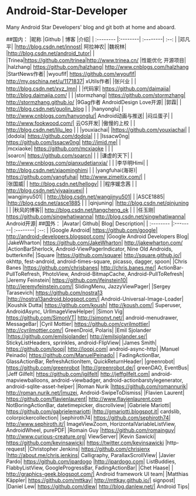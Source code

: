 # Android-Star-Developer
Many Android Star Developers' blog and git both at home and aboard.

##国内：
|昵称	|Github |	博客	|介绍|
| :-------- |:--------| :--------| :--: |
|邓凡平| |http://blog.csdn.net/innost|	阿拉神农|
|魏祝林|	|http://blog.csdn.net/android_tutor| | 
|Trinea|https://github.com/trinea|http://www.trinea.cn/	|性能优化 开源项目|
|halzhang|	https://github.com/halzhang|	http://www.cnblogs.com/halzhang	|StartNews作者|
|wyouflf|	https://github.com/wyouflf|	http://my.oschina.net/u/1171837|	xUtils作者|
|张兴业	| |	http://blog.csdn.net/xyz_lmn|	 |
|代码家|	https://github.com/daimajia|	http://blog.daimajia.com/	 | |
|stormzhang|	https://github.com/stormzhang|	http://stormzhang.github.io/	|9Gag作者 AndroidDesign Love开源|
|郭霖|	 |	http://blog.csdn.net/guolin_blog	| |
|hanyonglu|	 |	http://www.cnblogs.com/hanyonglu/|	Android动画与推送|
|闷瓜蛋子|	 |	http://www.fookwood.com/|	云OS开发|
|傲慢的上校	| |	http://blog.csdn.net/lilu_leo	| |
|youxiachai|	|https://github.com/youxiachai|	| 	 
|dodola|	https://github.com/dodola|	| 	| 
|Issacw0ng|	https://github.com/Issacw0ng|	http://imid.me| |	 
|mcxiaoke|	https://github.com/mcxiaoke	| | | 	 
|soarcn|	https://github.com/soarcn| |	 	 |
|谦虚的天下|	 |	http://www.cnblogs.com/qianxudetianxia/	 | |
|李华明Himi|	| 	http://blog.csdn.net/xiaominghimi	 | |
|yangfuhai(海哥)|	https://github.com/yangfuhai|	http://www.zimeitix.com/| |	 
|张国威|	| 	http://blog.csdn.net/hellogv|	 |
|程序媛念茜	 | |	http://blog.csdn.net/yiyaaixuexi| |	 
|wangjinyu501|	| 	http://blog.csdn.net/wangjinyu501|	 |
|ASCE1885|	 	|http://blog.csdn.net/asce1885	| |
|qinjuning|	 	|http://blog.csdn.net/qinjuning	| |
|秋风的博客||	 	http://blog.csdn.net/tangcheng_ok	| | 
|任玉刚|	https://github.com/singwhatiwanna|	http://blog.csdn.net/singwhatiwanna|	Android开源|
##国外：
|Avatar|	Github|	Blog|	Description|
| :-------- |:--------| :--------| :--: |
|Google Android|	https://github.com/google|	http://android-developers.blogspot.com/	|Google Android Developers Blog|
|JakeWharton|	https://github.com/JakeWharton|	http://jakewharton.com/	|ActionBarSherlock, Android-ViewPagerIndicator, Nine Old Androids, butterknife|
|Square	|https://github.com/square|	http://square.github.io/|	okhttp, fest-android, android-times-square, picasso, dagger, spoon|
|Chris Banes	|https://github.com/chrisbanes|	http://chris.banes.me/|	ActionBar-PullToRefresh, PhotoView, Android-BitmapCache, Android-PullToRefresh|
|Jeremy Feinstein|	https://github.com/jfeinstein10|	http://jeremyfeinstein.com/|	SlidingMenu, JazzyViewPager|
|Sergey Tarasevich|	https://github.com/nostra13	|http://nostra13android.blogspot.com/|	Android-Universal-Image-Loader|
|Koushik Dutta|	https://github.com/koush|	http://koush.com/|	Superuser, AndroidAsync, UrlImageViewHelper|
|Simon Vig|	https://github.com/SimonVT|	http://simonvt.net/|	android-menudrawer, MessageBar|
|Cyril Mottier|	https://github.com/cyrilmottier|	http://cyrilmottier.com/|	GreenDroid, Polaris|
|Emil Sjolander	|https://github.com/emilsjolander|	http://emilsjolander.se/|	StickyListHeaders, sprinkles, android-FlipView|
|James Smith|	https://github.com/loopj|	http://loopj.com|	android-async-http|
|Manuel Peinado|	https://github.com/ManuelPeinado|	 |	FadingActionBar, GlassActionBar, RefreshActionItem, QuickReturnHeader|
|greenrobot|	https://github.com/greenrobot	|http://greenrobot.de/|	greenDAO, EventBus|
|Jeff Gilfelt|	https://github.com/jgilfelt|	http://jeffgilfelt.com|	android-mapviewballoons, android-viewbadger, android-actionbarstylegenerator, android-sqlite-asset-helper|
|Roman Nurik	|https://github.com/romannurik|	http://roman.nurik.net/|muzei, Android-SwipeToDismiss|
|Flavien Laurent|	https://github.com/flavienlaurent|	http://www.flavienlaurent.com	NotBoringActionBar, datetimepicker, discrollview|
|Gabriele Mariotti|	https://github.com/gabrielemariotti	|http://gmariotti.blogspot.it|	cardslib, colorpickercollection|
|sephiroth74|	https://github.com/sephiroth74|	http://www.sephiroth.it/|	ImageViewZoom, HorizontalVariableListView, AndroidWheel, purePDF|
|Romain Guy	|https://github.com/romainguy|	http://www.curious-creature.org|	ViewServer|
|Kevin Sawicki|	https://github.com/kevinsawicki|	https://twitter.com/kevinsawicki	|http-request|
|Christopher Jenkins|	https://github.com/chrisjenx	|http://about.me/chris.jenkins|	Calligraphy, ParallaxScrollView|
|Javier Pardo|	https://github.com/jpardogo	|http://jpardogo.com|	ListBuddies, FlabbyListView, GoogleProgressBar, FadingActionBar|
|Chet Haase|	 |	http://graphics-geek.blogspot.com/|	Android framework UI team|
|Matthias Käppler|	https://github.com/mttkay|	http://mttkay.github.io/|	signpost|
|Daniel Lew|	https://github.com/dlew|	http://blog.danlew.net/|	Android Tips|

